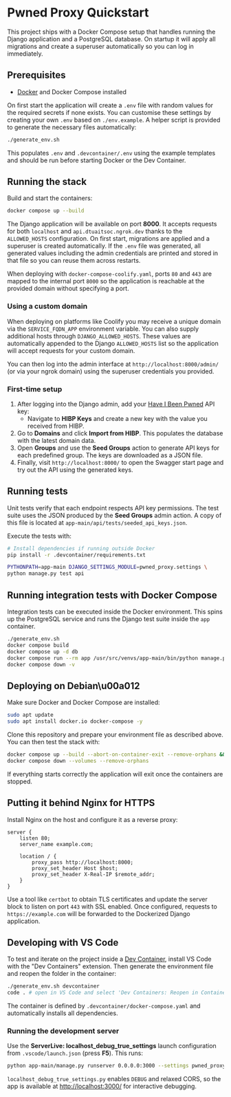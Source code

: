 # Pwned Proxy Quickstart

This project ships with a Docker Compose setup that handles running the
Django application and a PostgreSQL database. On startup it will apply
all migrations and create a superuser automatically so you can log in
immediately.

## Prerequisites

- [Docker](https://www.docker.com/) and Docker Compose installed


On first start the application will create a `.env` file with random values
for the required secrets if none exists.  You can customise these settings by
creating your own `.env` based on `./env.example`.  A helper script is provided
to generate the necessary
files automatically:

```bash
./generate_env.sh
```

This populates `.env` and `.devcontainer/.env` using the example templates and
should be run before starting Docker or the Dev Container.


## Running the stack

Build and start the containers:

```bash
docker compose up --build
```

The Django application will be available on port **8000**. It accepts
requests for both `localhost` and `api.dtuaitsoc.ngrok.dev` thanks to the
`ALLOWED_HOSTS` configuration. On first start, migrations are applied and a
superuser is created automatically. If the `.env` file was generated, all
generated values including the admin credentials are printed and stored in that
file so you can reuse them across restarts.

When deploying with `docker-compose-coolify.yaml`, ports `80` and `443` are
mapped to the internal port `8000` so the application is reachable at the
provided domain without specifying a port.

### Using a custom domain

When deploying on platforms like Coolify you may receive a unique domain via
the `SERVICE_FQDN_APP` environment variable. You can also supply additional
hosts through `DJANGO_ALLOWED_HOSTS`. These values are automatically appended to
the Django `ALLOWED_HOSTS` list so the application will accept requests for your
custom domain.

You can then log into the admin interface at
`http://localhost:8000/admin/` (or via your ngrok domain) using the
superuser credentials you provided.

### First-time setup

1. After logging into the Django admin, add your [Have I Been Pwned](https://haveibeenpwned.com/api) API key:
   - Navigate to **HIBP Keys** and create a new key with the value you received from HIBP.
2. Go to **Domains** and click **Import from HIBP**. This populates the database with the latest domain data.
3. Open **Groups** and use the **Seed Groups** action to generate API keys for each predefined group. The keys are downloaded as a JSON file.
4. Finally, visit `http://localhost:8000/` to open the Swagger start page and try out the API using the generated keys.

## Running tests

Unit tests verify that each endpoint respects API key permissions. The test suite
uses the JSON produced by the **Seed Groups** admin action. A copy of this file
is located at `app-main/api/tests/seeded_api_keys.json`.

Execute the tests with:

```bash
# Install dependencies if running outside Docker
pip install -r .devcontainer/requirements.txt

PYTHONPATH=app-main DJANGO_SETTINGS_MODULE=pwned_proxy.settings \
python manage.py test api
```

## Running integration tests with Docker Compose

Integration tests can be executed inside the Docker environment. This
spins up the PostgreSQL service and runs the Django test suite inside the
`app` container.

```bash
./generate_env.sh
docker compose build
docker compose up -d db
docker compose run --rm app /usr/src/venvs/app-main/bin/python manage.py test
docker compose down -v
```

## Deploying on Debian\u00a012

Make sure Docker and Docker Compose are installed:

```bash
sudo apt update
sudo apt install docker.io docker-compose -y
```

Clone this repository and prepare your environment file as described above.
You can then test the stack with:

```bash
docker compose up --build --abort-on-container-exit --remove-orphans && \
docker compose down --volumes --remove-orphans
```

If everything starts correctly the application will exit once the containers
are stopped.

## Putting it behind Nginx for HTTPS

Install Nginx on the host and configure it as a reverse proxy:

```nginx
server {
    listen 80;
    server_name example.com;

    location / {
        proxy_pass http://localhost:8000;
        proxy_set_header Host $host;
        proxy_set_header X-Real-IP $remote_addr;
    }
}
```

Use a tool like `certbot` to obtain TLS certificates and update the
server block to listen on port `443` with SSL enabled. Once configured,
requests to `https://example.com` will be forwarded to the Dockerized
Django application.

## Developing with VS Code

To test and iterate on the project inside a [Dev Container](https://containers.dev/), install VS Code with the "Dev Containers" extension. Then generate the environment file and reopen the folder in the container:

```bash
./generate_env.sh devcontainer
code . # open in VS Code and select 'Dev Containers: Reopen in Container'
```

The container is defined by `.devcontainer/docker-compose.yaml` and automatically installs all dependencies.

### Running the development server

Use the **ServerLive: localhost_debug_true_settings** launch configuration from `.vscode/launch.json` (press **F5**). This runs:

```bash
python app-main/manage.py runserver 0.0.0.0:3000 --settings pwned_proxy.localhost_debug_true_settings
```

`localhost_debug_true_settings.py` enables `DEBUG` and relaxed CORS, so the app is available at <http://localhost:3000/> for interactive debugging.
